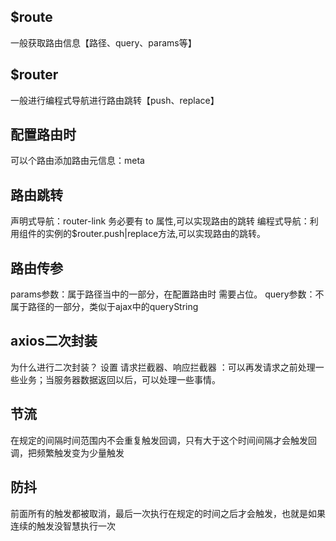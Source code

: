 ## $route
   一般获取路由信息【路径、query、params等】

## $router 
   一般进行编程式导航进行路由跳转【push、replace】

## 配置路由时
   可以个路由添加路由元信息：meta

## 路由跳转
   声明式导航：router-link 务必要有 to 属性,可以实现路由的跳转 编程式导航：利用组件的实例的$router.push|replace方法,可以实现路由的跳转。

## 路由传参
   params参数：属于路径当中的一部分，在配置路由时 需要占位。 query参数：不属于路径的一部分，类似于ajax中的queryString

## axios二次封装
   为什么进行二次封装？
   设置 请求拦截器、响应拦截器 ：可以再发请求之前处理一些业务；当服务器数据返回以后，可以处理一些事情。


## 节流

   在规定的间隔时间范围内不会重复触发回调，只有大于这个时间间隔才会触发回调，把频繁触发变为少量触发



## 防抖

   前面所有的触发都被取消，最后一次执行在规定的时间之后才会触发，也就是如果连续的触发没智慧执行一次

   

